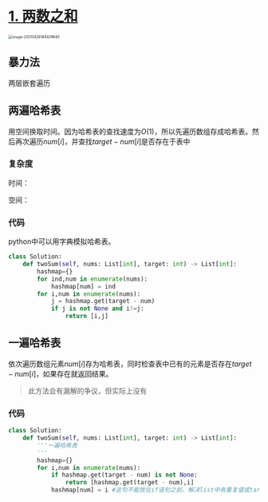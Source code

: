 # [1. 两数之和](https://leetcode-cn.com/problems/two-sum/)

<img src="assets/image-20210426184429640.png" alt="image-20210426184429640" style="zoom:50%;" />



## 暴力法

两层嵌套遍历

## 两遍哈希表

用空间换取时间。因为哈希表的查找速度为$O(1)$，所以先遍历数组存成哈希表。然后再次遍历$num[i]$，并查找$target-num[i]$是否存在于表中

### 复杂度

时间：

空间：

### 代码

python中可以用字典模拟哈希表。

```python
class Solution:
    def twoSum(self, nums: List[int], target: int) -> List[int]:
        hashmap={}
        for ind,num in enumerate(nums):
            hashmap[num] = ind
        for i,num in enumerate(nums):
            j = hashmap.get(target - num)
            if j is not None and i!=j:
                return [i,j]
```

## 一遍哈希表

依次遍历数组元素$num[i]$存为哈希表，同时检查表中已有的元素是否存在$target-num[i]$，如果存在就返回结果。

> 此方法会有漏解的争议，但实际上没有

### 代码

```python
class Solution:
    def twoSum(self, nums: List[int], target: int) -> List[int]:
        '''一遍哈希表
        '''
        hashmap={}
        for i,num in enumerate(nums):
            if hashmap.get(target - num) is not None:
                return [hashmap.get(target - num),i]
            hashmap[num] = i #这句不能放在if语句之前，解决list中有重复值或target-num=num的情况
```

